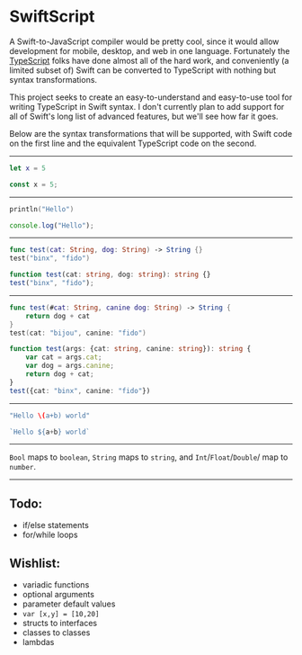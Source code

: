 # SwiftScript
A Swift-to-JavaScript compiler would be pretty cool, since it would allow development for mobile, desktop, and web in one language. Fortunately the [TypeScript](http://www.typescriptlang.org) folks have done almost all of the hard work, and conveniently (a limited subset of) Swift can be converted to TypeScript with nothing but syntax transformations.

This project seeks to create an easy-to-understand and easy-to-use tool for writing TypeScript in Swift syntax. I don't currently plan to add support for all of Swift's long list of advanced features, but we'll see how far it goes.

Below are the syntax transformations that will be supported, with Swift code on the first line and the equivalent TypeScript code on the second.

---

```Swift
let x = 5
```
```TypeScript
const x = 5;
```

---

```Swift
println("Hello")
```
```TypeScript
console.log("Hello");
```

---

```Swift
func test(cat: String, dog: String) -> String {}
test("binx", "fido")
```
```TypeScript
function test(cat: string, dog: string): string {}
test("binx", "fido");
```

---

```Swift
func test(#cat: String, canine dog: String) -> String {
    return dog + cat
}
test(cat: "bijou", canine: "fido")
```

```TypeScript
function test(args: {cat: string, canine: string}): string {
    var cat = args.cat;
    var dog = args.canine;
    return dog + cat;
}
test({cat: "binx", canine: "fido"})
```

---

```Swift
"Hello \(a+b) world"
```

```TypeScript
`Hello ${a+b} world`
```

---

`Bool` maps to `boolean`, `String` maps to `string`, and `Int`/`Float`/`Double`/ map to `number`.

---

## Todo:

- if/else statements
- for/while loops


## Wishlist:

- variadic functions
- optional arguments
- parameter default values
- `var [x,y] = [10,20]`
- structs to interfaces
- classes to classes
- lambdas

